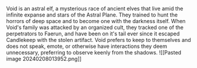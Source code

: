 Void is an astral elf, a mysterious race of ancient elves that live amid the infinite expanse and stars of the Astral Plane. They trained to hunt the horrors of deep space and to become one with the darkness itself. When Void's family was attacked by an organized cult, they tracked one of the perpetrators to Faerun, and have been on it's tail ever since it escaped Candlekeep with the stolen artifact. Void prefers to keep to themselves and does not speak, emote, or otherwise have interactions they deem unnecessary, preferring to observe keenly from the shadows.
![[Pasted image 20240208013952.png]]
